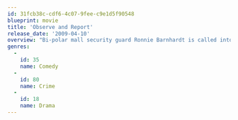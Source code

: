 ```yaml
---
id: 31fcb38c-cdf6-4c07-9fee-c9e1d5f90548
blueprint: movie
title: 'Observe and Report'
release_date: '2009-04-10'
overview: "Bi-polar mall security guard Ronnie Barnhardt is called into action to stop a flasher from turning shopper's paradise into his personal peep show. But when Barnhardt can't bring the culprit to justice, a surly police detective, is recruited to close the case."
genres:
  -
    id: 35
    name: Comedy
  -
    id: 80
    name: Crime
  -
    id: 18
    name: Drama
---
```

